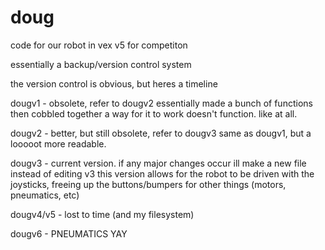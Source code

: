 # doug
code for our robot in vex v5 for competiton

essentially a backup/version control system

the version control is obvious, but heres a timeline

dougv1 - obsolete, refer to dougv2
         essentially made a bunch of functions then cobbled together a way for it to work
         doesn't function. like at all.

dougv2 - better, but still obsolete, refer to dougv3
         same as dougv1, but a looooot more readable.

dougv3 - current version.  if any major changes occur ill make a new file instead of editing v3
         this version allows for the robot to be driven with the joysticks, freeing up the buttons/bumpers for other things 
         (motors, pneumatics, etc)

dougv4/v5 - lost to time (and my filesystem)

dougv6 - PNEUMATICS YAY

